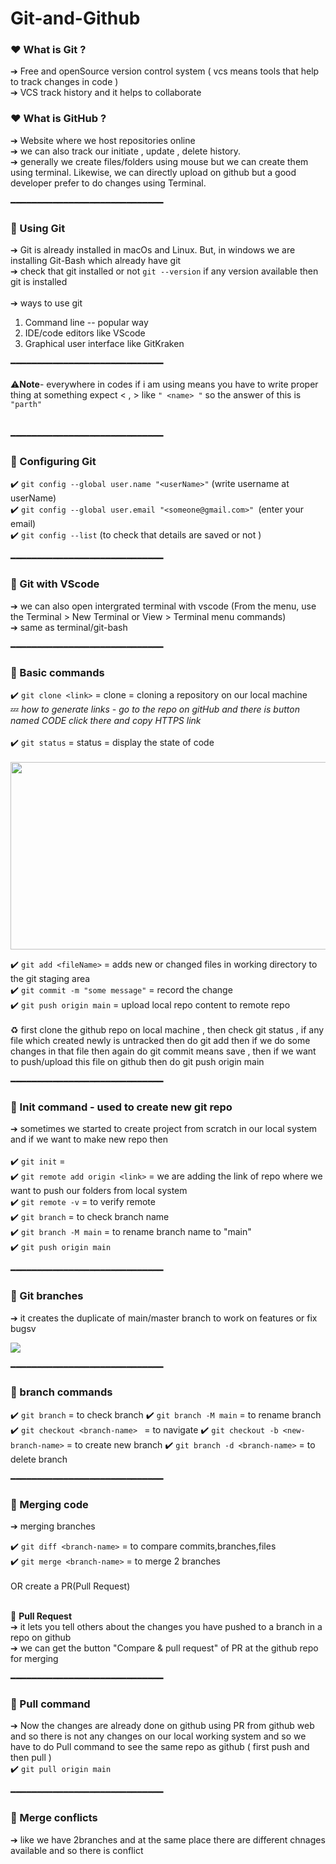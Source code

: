 # Git-and-Github

### ❤️ What is Git ?
➔ Free and openSource version control system ( vcs means tools that help to track changes in code ) <br/>
➔ VCS track history and it helps to collaborate <br/>

### ❤️ What is GitHub ?
➔ Website where we host repositories online <br/>
➔ we can also track our initiate , update , delete history. <br/>
➔ generally we create files/folders using mouse but we can create them using terminal. Likewise, we can directly upload on github but a good developer prefer to do changes using Terminal. <br/>

━━━━━━━━━━━━━━━━━━━━━━━━━━━━━

### 💚 Using Git
➔ Git is already installed in macOs and Linux. But, in windows we are installing Git-Bash which already have git <br/>
➔ check that git installed or not `git --version` if any version available then git is installed <br/>
<br/>
➔ ways to use git
1) Command line -- popular way
2) IDE/code editors like VScode
3) Graphical user interface like GitKraken

━━━━━━━━━━━━━━━━━━━━━━━━━━━━━<br/>
<br/>
⚠️**Note**- everywhere in codes if i am using <name> means you have to write proper thing at something expect < , > like ` " <name> " ` so the answer of this is ` "parth" ` <br/>
<br/>
<br/>
━━━━━━━━━━━━━━━━━━━━━━━━━━━━━<br/>
### 💛 Configuring Git

✔️ `git config --global user.name "<userName>"` (write username at userName)<br/>
✔️ `git config --global user.email "<someone@gmail.com>" `(enter your email) <br/>
✔️ `git config --list` (to check that details are saved or not )<br/>

━━━━━━━━━━━━━━━━━━━━━━━━━━━━━ <br/>

### 💙 Git with VScode
➔ we can also open intergrated terminal with vscode (From the menu, use the Terminal > New Terminal or View > Terminal menu commands)<br/>
➔ same as terminal/git-bash <br/>

━━━━━━━━━━━━━━━━━━━━━━━━━━━━━ <br/>

### 💚 Basic commands

✔️ `git clone <link>` = clone = cloning a repository on our local machine <br/>
💤 *how to generate links - go to the repo on gitHub and there is button named CODE click there and copy HTTPS link*  <br/>
<br/>
✔️ `git status` = status = display the state of code <br/>
<br/>
<img src="https://support.nesi.org.nz/hc/article_attachments/360004194235/Git_Diagram.svg" width=600px height=300px>

✔️ `git add <fileName>` = adds new or changed files in working directory to the git staging area  <br/>
✔️ `git commit -m "some message"` = record the change <br/>
✔️ `git push origin main`  = upload local repo content to remote repo <br/>
<br/>
♻️ first clone the github repo on local machine , then check git status , if any file which created newly is untracked then do git add then if we do some changes in that file then again do git commit means save , then if we want to push/upload this file on github then do git push origin main <br/>

━━━━━━━━━━━━━━━━━━━━━━━━━━━━━  <br/>

### 💜 Init command - used to create new git repo
➔ sometimes we started to create project from scratch in our local system and if we want to make new repo then <br/>
<br/>
✔️ `git init` =  <br/>
✔️ `git remote add origin <link>`  = we are adding the link of repo where we want to push our folders from local system <br/>
✔️ `git remote -v` = to verify remote <br/>
✔️ `git branch` = to check branch name <br/>
✔️ `git branch -M main` = to rename branch name to "main" <br/>
✔️ `git push origin main`  <br/>

━━━━━━━━━━━━━━━━━━━━━━━━━━━━━  <br/> 

### 💚 Git branches
➔ it creates the duplicate of main/master branch to work on features or fix bugsv 

![](https://wac-cdn.atlassian.com/dam/jcr:86eba9ec-9391-45ea-800a-948cec1f2ed7/Branch-2.png)

━━━━━━━━━━━━━━━━━━━━━━━━━━━━━  <br/> 

### 💚 branch commands

✔️ `git branch` = to check branch
✔️ `git branch -M main` = to rename branch
✔️ `git checkout <branch-name> ` = to navigate
✔️ `git checkout -b <new-branch-name>` = to create new branch
✔️ `git branch -d <branch-name>` = to delete branch

━━━━━━━━━━━━━━━━━━━━━━━━━━━━━  <br/> 

### 💛 Merging code
➔ merging branches <br/> 

✔️ `git diff <branch-name>` = to compare commits,branches,files <br/> 
✔️ `git merge <branch-name>` = to merge 2 branches <br/>  
OR create a PR(Pull Request) <br/> 
 <br/> 
 
💙 **Pull Request** <br/> 
➔ it lets you tell others about the changes you have pushed to a branch in a repo on github<br/>  ➔ we can get the button "Compare & pull request" of PR at the github repo for merging<br/> 

━━━━━━━━━━━━━━━━━━━━━━━━━━━━━  <br/> 

### 🧡 Pull command

➔ Now the changes are already done on github using PR from github web and so there is not any changes on our local working system and so we have to do Pull command to see the same repo as github ( first push and then pull )  <br/>
✔️ `git pull origin main`

━━━━━━━━━━━━━━━━━━━━━━━━━━━━━  <br/> 

### 💛 Merge conflicts
➔ like we have 2branches and at the same place there are different chnages available and so there is conflict

